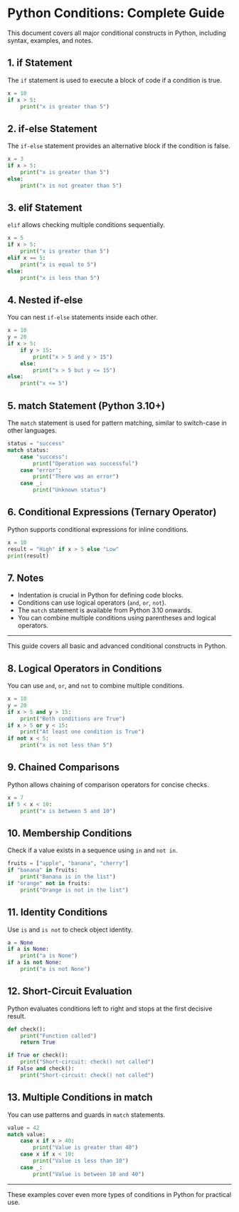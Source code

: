 # Python Conditions: Complete Guide

This document covers all major conditional constructs in Python, including syntax, examples, and notes.

## 1. if Statement

The `if` statement is used to execute a block of code if a condition is true.

```python
x = 10
if x > 5:
    print("x is greater than 5")
```

## 2. if-else Statement

The `if-else` statement provides an alternative block if the condition is false.

```python
x = 3
if x > 5:
    print("x is greater than 5")
else:
    print("x is not greater than 5")
```

## 3. elif Statement

`elif` allows checking multiple conditions sequentially.

```python
x = 5
if x > 5:
    print("x is greater than 5")
elif x == 5:
    print("x is equal to 5")
else:
    print("x is less than 5")
```

## 4. Nested if-else

You can nest `if-else` statements inside each other.

```python
x = 10
y = 20
if x > 5:
    if y > 15:
        print("x > 5 and y > 15")
    else:
        print("x > 5 but y <= 15")
else:
    print("x <= 5")
```

## 5. match Statement (Python 3.10+)

The `match` statement is used for pattern matching, similar to switch-case in other languages.

```python
status = "success"
match status:
    case "success":
        print("Operation was successful")
    case "error":
        print("There was an error")
    case _:
        print("Unknown status")
```

## 6. Conditional Expressions (Ternary Operator)

Python supports conditional expressions for inline conditions.

```python
x = 10
result = "High" if x > 5 else "Low"
print(result)
```

## 7. Notes
- Indentation is crucial in Python for defining code blocks.
- Conditions can use logical operators (`and`, `or`, `not`).
- The `match` statement is available from Python 3.10 onwards.
- You can combine multiple conditions using parentheses and logical operators.

---

This guide covers all basic and advanced conditional constructs in Python.

## 8. Logical Operators in Conditions
You can use `and`, `or`, and `not` to combine multiple conditions.

```python
x = 10
y = 20
if x > 5 and y > 15:
    print("Both conditions are True")
if x > 5 or y < 15:
    print("At least one condition is True")
if not x < 5:
    print("x is not less than 5")
```

## 9. Chained Comparisons
Python allows chaining of comparison operators for concise checks.

```python
x = 7
if 5 < x < 10:
    print("x is between 5 and 10")
```

## 10. Membership Conditions
Check if a value exists in a sequence using `in` and `not in`.

```python
fruits = ["apple", "banana", "cherry"]
if "banana" in fruits:
    print("Banana is in the list")
if "orange" not in fruits:
    print("Orange is not in the list")
```

## 11. Identity Conditions
Use `is` and `is not` to check object identity.

```python
a = None
if a is None:
    print("a is None")
if a is not None:
    print("a is not None")
```

## 12. Short-Circuit Evaluation
Python evaluates conditions left to right and stops at the first decisive result.

```python
def check():
    print("Function called")
    return True

if True or check():
    print("Short-circuit: check() not called")
if False and check():
    print("Short-circuit: check() not called")
```

## 13. Multiple Conditions in match
You can use patterns and guards in `match` statements.

```python
value = 42
match value:
    case x if x > 40:
        print("Value is greater than 40")
    case x if x < 10:
        print("Value is less than 10")
    case _:
        print("Value is between 10 and 40")
```

---

These examples cover even more types of conditions in Python for practical use.

